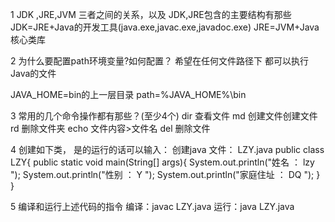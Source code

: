 1 JDK ,JRE,JVM 三者之间的关系，以及 JDK,JRE包含的主要结构有那些
 JDK=JRE+Java的开发工具(java.exe,javac.exe,javadoc.exe)
 JRE=JVM+Java核心类库

2  为什么要配置path环境变量?如何配置？
希望在任何文件路径下 都可以执行Java的文件

JAVA_HOME=bin的上一层目录
path=%JAVA_HOME%\bin


3  常用的几个命令操作都有那些？(至少4个)
dir   查看文件
md    创建文件创建文件
rd    删除文件夹
echo  文件内容>文件名
del   删除文件

4 创建如下类， 是的运行的话可以输入：
创建java 文件： LZY.java
public class LZY{
    public static void main(String[] args){
        System.out.println("姓名 ： lzy ");
        System.out.println("性别 ： Y   ");
        System.out.println("家庭住址 ： DQ ");
    }
}

5 编译和运行上述代码的指令
编译：javac LZY.java
运行：java  LZY.java